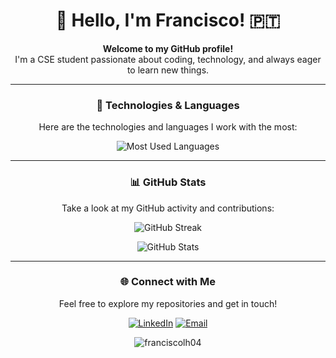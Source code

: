 <div align="center">

# 👋 Hello, I'm Francisco! 🇵🇹

**Welcome to my GitHub profile!**  
I'm a CSE student passionate about coding, technology, and always eager to learn new things.

---

### 🚀 Technologies & Languages
Here are the technologies and languages I work with the most:

<p>
  <img src="https://github-readme-stats.vercel.app/api/top-langs?username=franciscolh04&show_icons=true&locale=en&layout=compact&theme=dark&hide=shell,jupyter%20notebook" alt="Most Used Languages" />
</p>

---

### 📊 GitHub Stats
Take a look at my GitHub activity and contributions:

<p>
  <img src="https://github-readme-streak-stats.herokuapp.com/?user=franciscolh04&theme=dark" alt="GitHub Streak" />
</p>

<p>
  <img src="https://github-readme-stats.vercel.app/api?username=franciscolh04&show_icons=true&locale=en&theme=darcula" alt="GitHub Stats" />
</p>

---

### 🌐 Connect with Me
Feel free to explore my repositories and get in touch!

[![LinkedIn](https://img.shields.io/badge/LinkedIn-blue?style=flat&logo=linkedin)](https://www.linkedin.com/in/franciscolh04)
[![Email](https://img.shields.io/badge/Email-D14836?style=flat&logo=gmail&logoColor=white)](mailto:francisco.l.heleno@tecnico.ulisboa.pt)

<p align="center"> <img src="https://komarev.com/ghpvc/?username=franciscolh04&label=Profile%20views&color=0e75b6&style=flat" alt="franciscolh04" /> </p>
</div>
